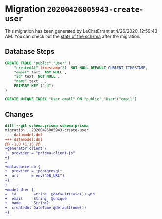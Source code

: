 # Migration `20200426005943-create-user`

This migration has been generated by LeChatErrant at 4/26/2020, 12:59:43 AM.
You can check out the [state of the schema](./schema.prisma) after the migration.

## Database Steps

```sql
CREATE TABLE "public"."User" (
    "createdAt" timestamp(3)  NOT NULL DEFAULT CURRENT_TIMESTAMP,
    "email" text  NOT NULL ,
    "id" text  NOT NULL ,
    "name" text   ,
    PRIMARY KEY ("id")
) 

CREATE UNIQUE INDEX "User.email" ON "public"."User"("email")
```

## Changes

```diff
diff --git schema.prisma schema.prisma
migration ..20200426005943-create-user
--- datamodel.dml
+++ datamodel.dml
@@ -1,0 +1,15 @@
+generator client {
+  provider = "prisma-client-js"
+}
+
+datasource db {
+  provider = "postgresql"
+  url      = env("DB_URL")
+}
+
+model User {
+  id        String  @default(cuid()) @id
+  email     String  @unique
+  name      String?
+  createdAt DateTime @default(now())
+}
```


